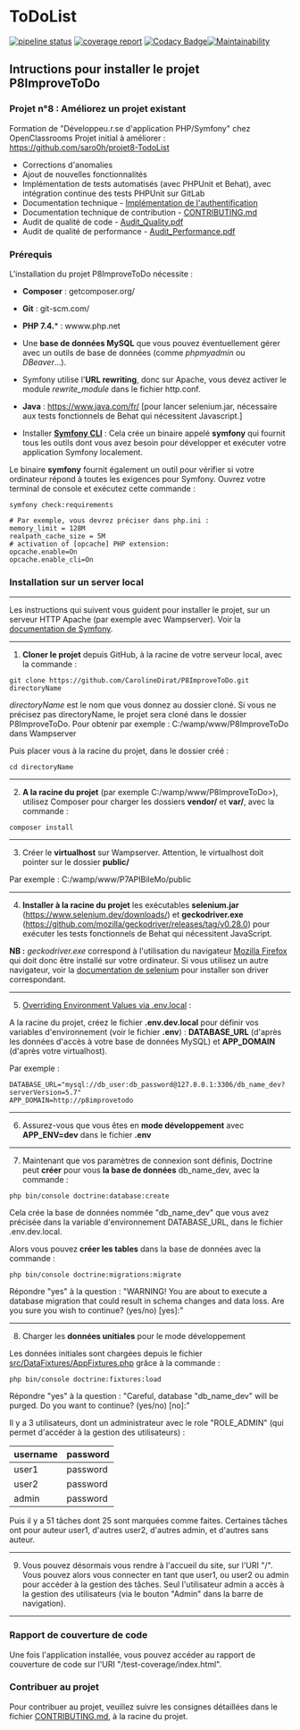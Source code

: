 ToDoList
========

[![pipeline status](https://gitlab.com/Squirrel-Jo/P8ImproveToDo/badges/develop/pipeline.svg)](https://gitlab.com/Squirrel-Jo/P8ImproveToDo/-/commits/develop) [![coverage report](https://gitlab.com/Squirrel-Jo/P8ImproveToDo/badges/develop/coverage.svg)](https://gitlab.com/Squirrel-Jo/P8ImproveToDo/-/commits/develop) [![Codacy Badge](https://app.codacy.com/project/badge/Grade/ae0cd12410f34ebcb7b62e502eb615ef)](https://www.codacy.com/gh/CarolineDirat/P8ImproveToDo/dashboard?utm_source=github.com&amp;utm_medium=referral&amp;utm_content=CarolineDirat/P8ImproveToDo&amp;utm_campaign=Badge_Grade)[![Maintainability](https://api.codeclimate.com/v1/badges/489d8e2b6b95f91bead6/maintainability)](https://codeclimate.com/github/CarolineDirat/P8ImproveToDo/maintainability)

## Intructions pour installer le projet P8ImproveToDo

### Projet n°8 : Améliorez un projet existant

Formation de "Développeu.r.se d'application PHP/Symfony" chez OpenClassrooms
Projet initial à améliorer : <https://github.com/saro0h/projet8-TodoList>

- Corrections d'anomalies
- Ajout de nouvelles fonctionnalités
- Implémentation de tests automatisés (avec PHPUnit et Behat), avec intégration continue des tests PHPUnit sur GitLab
- Documentation technique - [Implémentation de l'authentification](https://github.com/CarolineDirat/P8ImproveToDo/blob/master/doc/Technical_Documentation_Authentication.pdf)
- Documentation technique de contribution - [CONTRIBUTING.md](https://github.com/CarolineDirat/P8ImproveToDo/blob/master/CONTRIBUTING.md)
- Audit de qualité de code - [Audit_Quality.pdf](https://github.com/CarolineDirat/P8ImproveToDo/blob/master/Documentation/Audit_Quality.pdf)
- Audit de qualité de performance - [Audit_Performance.pdf](https://github.com/CarolineDirat/P8ImproveToDo/blob/master/Documentation/Audit_Performance.pdf)

### Prérequis

L'installation du projet P8ImproveToDo nécessite :

- **Composer** : getcomposer.org/

- **Git** : git-scm.com/

- **PHP 7.4.*** : wwww.php.net

- Une **base de données MySQL** que vous pouvez éventuellement gérer avec un outils de base de données (comme *phpmyadmin* ou *DBeaver*...).

- Symfony utilise l'**URL rewriting**, donc sur Apache, vous devez activer le module *rewrite_module* dans le fichier http.conf.
  
- **Java** : <https://www.java.com/fr/> [pour lancer selenium.jar, nécessaire aux tests fonctionnels de Behat qui nécessitent Javascript.]

- Installer [**Symfony CLI**](https://symfony.com/download) : Cela crée un binaire appelé **symfony** qui fournit tous les outils dont vous avez besoin pour développer et exécuter votre application Symfony localement.

Le binaire **symfony**  fournit également un outil pour vérifier si votre ordinateur répond à toutes les exigences pour Symfony. Ouvrez votre terminal de console et exécutez cette commande :

```
symfony check:requirements
```

    # Par exemple, vous devrez préciser dans php.ini :
    memory_limit = 128M
    realpath_cache_size = 5M
    # activation of [opcache] PHP extension:
    opcache.enable=On
    opcache.enable_cli=On

### Installation sur un server local

---
Les instructions qui suivent vous guident pour installer le projet, sur un serveur HTTP Apache (par exemple avec Wampserver). Voir la [documentation de Symfony](https://symfony.com/doc/current/setup.html#running-symfony-applications).

---

1. **Cloner le projet** depuis GitHub, à la racine de votre serveur local, avec la commande :

```
git clone https://github.com/CarolineDirat/P8ImproveToDo.git directoryName
```

*directoryName* est le nom que vous donnez au dossier cloné. Si vous ne précisez pas directoryName, le projet sera cloné dans le dossier P8ImproveToDo. Pour obtenir par exemple : C:/wamp/www/P8ImproveToDo dans Wampserver

Puis placer vous à la racine du projet, dans le dossier créé :

    cd directoryName
---

2. **A la racine du projet** (par exemple C:/wamp/www/P8ImproveToDo>), utilisez Composer pour charger les dossiers **vendor/** et **var/**, avec la commande :

````
composer install
````

---

3. Créer le **virtualhost** sur Wampserver. Attention, le virtualhost doit pointer sur le dossier **public/**

Par exemple : C:/wamp/www/P7APIBileMo/public

---

4. **Installer à la racine du projet** les exécutables **selenium.jar** (<https://www.selenium.dev/downloads/>) et **geckodriver.exe** (<https://github.com/mozilla/geckodriver/releases/tag/v0.28.0>) pour exécuter les tests fonctionnels de Behat qui nécessitent JavaScript.

**NB :** *geckodriver.exe* correspond à l'utilisation du navigateur [Mozilla Firefox](https://www.mozilla.org/fr/firefox/new/) qui doit donc être installé sur votre ordinateur.
Si vous utilisez un autre navigateur, voir la  [documentation de selenium](https://www.selenium.dev/downloads/) pour installer son driver correspondant.

---

5. [Overriding Environment Values via .env.local](https://symfony.com/doc/current/configuration.html#overriding-environment-values-via-env-local) :

A la racine du projet, créez le fichier **.env.dev.local** pour définir vos variables d'environnement (voir le fichier **.env**) :
**DATABASE_URL** (d'après les données d'accès à votre base de données MySQL) et **APP_DOMAIN** (d'après votre virtualhost).

Par exemple :

```
DATABASE_URL="mysql://db_user:db_password@127.0.0.1:3306/db_name_dev?serverVersion=5.7"
APP_DOMAIN=http://p8improvetodo
```

---

6. Assurez-vous que vous êtes en **mode développement** avec **APP_ENV=dev** dans le fichier **.env**

---

7. Maintenant que vos paramètres de connexion sont définis, Doctrine peut **créer** pour vous **la base de données** db_name_dev, avec la commande :

````
php bin/console doctrine:database:create
````

Cela crée la base de données nommée "db_name_dev" que vous avez précisée dans la variable d'environnement DATABASE_URL, dans le fichier .env.dev.local.

Alors vous pouvez **créer les tables** dans la base de données avec la commande :

````
php bin/console doctrine:migrations:migrate
````

Répondre "yes" à la question : "WARNING! You are about to execute a database migration that could result in schema changes and data loss. Are you sure you wish to continue? (yes/no) [yes]:"

---

8. Charger les **données unitiales** pour le mode développement

Les données initiales sont chargées depuis le fichier [src/DataFixtures/AppFixtures.php](https://github.com/CarolineDirat/P8ImproveToDo/blob/master/src/DataFixtures/AppFixtures.php) grâce à la commande :

````
php bin/console doctrine:fixtures:load
````

Répondre "yes" à la question : "Careful, database "db_name_dev" will be purged. Do you want to continue? (yes/no) [no]:"

Il y a  3 utilisateurs, dont un administrateur avec le role "ROLE_ADMIN" (qui permet d'accéder à la gestion des utilisateurs) :

 username | password
----------|---------
  user1   | password
  user2   | password
  admin   | password

  Puis il y a 51 tâches dont 25 sont marquées comme faites. Certaines tâches ont pour auteur user1, d'autres user2, d'autres admin, et d'autres sans auteur.

---

9. Vous pouvez désormais vous rendre à l'accueil du site, sur l'URI "/". Vous pouvez alors vous connecter en tant que user1, ou user2 ou admin pour accéder à la gestion des tâches. Seul l'utilisateur admin a accès à la gestion des utilisateurs (via le bouton "Admin" dans la barre de navigation).

---

### Rapport de couverture de code

Une fois l'application installée, vous pouvez accéder au rapport de couverture de code sur l'URI "/test-coverage/index.html".

### Contribuer au projet

Pour contribuer au projet, veuillez suivre les consignes détaillées dans le fichier [CONTRIBUTING.md](https://github.com/CarolineDirat/P8ImproveToDo/blob/master/CONTRIBUTING.md), à la racine du projet.
